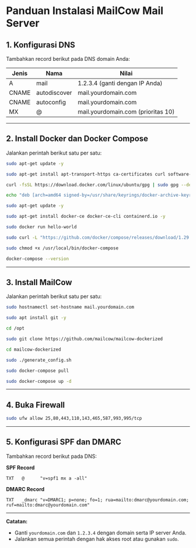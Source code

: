 # Panduan Instalasi MailCow Mail Server

## 1. Konfigurasi DNS

Tambahkan record berikut pada DNS domain Anda:

| Jenis   | Nama           | Nilai                        |
|---------|----------------|------------------------------|
| A       | mail           | 1.2.3.4 (ganti dengan IP Anda) |
| CNAME   | autodiscover   | mail.yourdomain.com          |
| CNAME   | autoconfig     | mail.yourdomain.com          |
| MX      | @              | mail.yourdomain.com (prioritas 10) |

---

## 2. Install Docker dan Docker Compose

Jalankan perintah berikut satu per satu:

```bash
sudo apt-get update -y
```

```bash
sudo apt-get install apt-transport-https ca-certificates curl software-properties-common -y
```

```bash
curl -fsSL https://download.docker.com/linux/ubuntu/gpg | sudo gpg --dearmor -o /usr/share/keyrings/docker-archive-keyring.gpg
```

```bash
echo "deb [arch=amd64 signed-by=/usr/share/keyrings/docker-archive-keyring.gpg] https://download.docker.com/linux/ubuntu $(lsb_release -cs) stable" | sudo tee /etc/apt/sources.list.d/docker.list > /dev/null
```

```bash
sudo apt-get update -y
```

```bash
sudo apt-get install docker-ce docker-ce-cli containerd.io -y
```

```bash
sudo docker run hello-world
```

```bash
sudo curl -L "https://github.com/docker/compose/releases/download/1.29.1/docker-compose-$(uname -s)-$(uname -m)" -o /usr/local/bin/docker-compose
```

```bash
sudo chmod +x /usr/local/bin/docker-compose
```

```bash
docker-compose --version
```

---

## 3. Install MailCow

Jalankan perintah berikut satu per satu:

```bash
sudo hostnamectl set-hostname mail.yourdomain.com
```

```bash
sudo apt install git -y
```

```bash
cd /opt
```

```bash
sudo git clone https://github.com/mailcow/mailcow-dockerized
```

```bash
cd mailcow-dockerized
```

```bash
sudo ./generate_config.sh
```

```bash
sudo docker-compose pull
```

```bash
sudo docker-compose up -d
```

---

## 4. Buka Firewall

```bash
sudo ufw allow 25,80,443,110,143,465,587,993,995/tcp
```

---

## 5. Konfigurasi SPF dan DMARC

Tambahkan record berikut pada DNS:

**SPF Record**
```
TXT   @      "v=spf1 mx a -all"
```

**DMARC Record**
```
TXT   _dmarc "v=DMARC1; p=none; fo=1; rua=mailto:dmarc@yourdomain.com; ruf=mailto:dmarc@yourdomain.com"
```

---

**Catatan:**  
- Ganti `yourdomain.com` dan `1.2.3.4` dengan domain serta IP server Anda.
- Jalankan semua perintah dengan hak akses root atau gunakan `sudo`.
